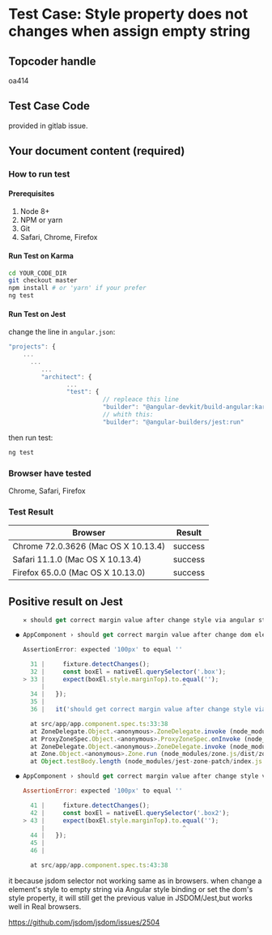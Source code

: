# Test Case: Style property does not changes when assign empty string

## Topcoder handle

oa414

## Test Case Code 

provided in gitlab issue.

## Your document content (required)


### How to run test

#### Prerequisites

1. Node 8+
2. NPM or yarn
3. Git
4. Safari, Chrome, Firefox

#### Run Test on Karma

```bash
cd YOUR_CODE_DIR
git checkout master
npm install # or 'yarn' if your prefer
ng test
```
#### Run Test on Jest

change the line in `angular.json`:

```javascript
"projects": {
    ...
      ...
         ...
         "architect": {
                ...
                "test": {
                          // repleace this line 
                          "builder": "@angular-devkit/build-angular:karma" 
                          // whith this:
                          "builder": "@angular-builders/jest:run"

```

then run test:

```bash
ng test
```

### Browser have tested

Chrome, Safari, Firefox

### Test Result

| Browser | Result |
| ------ | ------ |
| Chrome 72.0.3626 (Mac OS X 10.13.4) | success |
| Safari 11.1.0 (Mac OS X 10.13.4)  | success | 
| Firefox 65.0.0 (Mac OS X 10.13.0) | success | 


## Positive result on Jest 


```javascript
    ✕ should get correct margin value after change style via angular style binding (53ms)

  ● AppComponent › should get correct margin value after change dom element direct

    AssertionError: expected '100px' to equal ''

      31 |     fixture.detectChanges();
      32 |     const boxEl = nativeEl.querySelector('.box');
    > 33 |     expect(boxEl.style.marginTop).to.equal('');
         |                                      ^
      34 |   });
      35 |
      36 |   it('should get correct margin value after change style via angular style binding', () => {

      at src/app/app.component.spec.ts:33:38
      at ZoneDelegate.Object.<anonymous>.ZoneDelegate.invoke (node_modules/zone.js/dist/zone.js:391:26)
      at ProxyZoneSpec.Object.<anonymous>.ProxyZoneSpec.onInvoke (node_modules/zone.js/dist/proxy.js:129:39)
      at ZoneDelegate.Object.<anonymous>.ZoneDelegate.invoke (node_modules/zone.js/dist/zone.js:390:52)
      at Zone.Object.<anonymous>.Zone.run (node_modules/zone.js/dist/zone.js:150:43)
      at Object.testBody.length (node_modules/jest-zone-patch/index.js:50:27)

  ● AppComponent › should get correct margin value after change style via angular style binding

    AssertionError: expected '100px' to equal ''

      41 |     fixture.detectChanges();
      42 |     const boxEl = nativeEl.querySelector('.box2');
    > 43 |     expect(boxEl.style.marginTop).to.equal('');
         |                                      ^
      44 |   });
      45 |
      46 |

      at src/app/app.component.spec.ts:43:38
```


it because jsdom selector not working same as in browsers.  when change a element's style to empty string via Angular style binding or set the dom's style property, it will still get the previous value in JSDOM/Jest,but works well in Real browsers.

https://github.com/jsdom/jsdom/issues/2504
